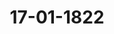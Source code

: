---  
schema: default  
title: 17-01-1822  
organization: Team Charlie  
notes: "<p>§.23</p><p>Die Großherzogliche Gesandtschaft hatte bei dieser Gelegenheit die damalige Lag

zwischen dem Großherzogthume Hessen und den der 3. Division des 8. Armeecorps

theilten Bundesstaaten in Betrieb stehenden Formations- und Reluitions-Unterhandl

bezeichnet, und die Erwartung geaͤussert, daß die Vereinbarungen daruͤber baldigst zu E

kommen würden.

Dieß ist nicht eingetroffen. Ihre Durchlauchten die Fürsten von Hohenzoller

Liechtenstein, deren Bevollmächtigter bei der unterzeichneten Uebereinkunft noch einige

behalte gemacht, haben auf die diesseitige Finalerklärung bis heute nicht geantwortet.

Von Seiten der freien Stadt Frankfurt wurde den zum Abschlusse vorbereiteten

tationen erst spät ein neuer Vorschlag substituirt, welcher, wegen seines Bezugs auf

setzlichen Bestimmungen des Großherzogthums, einer mehrseitigen Prufung bedurfte

schließlich hat abgelehnt werden muͤssen.

Endlich ist Landgräflich-Hessen-Homburgischer Seits, nachdem zwischen den bei

tigen Bevollmächtigten die Uebereinkunft im vorigen September unterzeichnet, und di

wechselung der Ratificationen anberaumt war, statt dieser erklärt worden, daß die d

tige Landesregierung vorerst gesonnen sey, bei der Bundesversammlung wegen S

stellung der kostspieligeren Waffengattungen einzuschreiten, falls die Entscheidung ab

günstig ausfiele, den gepflogenen Verhandlungen nachkommen werde.

Man läßt es dahin gestellt seyn, ob nicht der eigentliche Grund aller Verzöger

ausserhalb der Verhandlungen liegt. Immerhin können sie der Diesseite auf keine

zur Last kommen, da man sowohl überhaupt, als insbesondere hinsichtlich der pecu

Stipulationen gethan und nachgegeben hat, was möglich war, um die Schwierigkeit

heben oder zu erleichtern, und so zum bundesgesetzlichen Ziele zu gelangen.

Nachdem nun dieß Bestreben bis jetzt, wo sechs Monate seit dem Beschlusse in d

vorjährigen Sitzung dem Ablaufe nahe sind, ohne den wunschenswerthen Erfolg geblieb

während der Aufschub für das Großherzogthum selbst, zum, je längern, desto beschwerl

Hindernisse bei seiner Contingents= und Divisions-Bildung wird; so ist die Gesandtschaf

der höchsten Weisung versehen worden, gegenwärtige Anzeige mit dem Antrage zu verbi

daß ein endlicher kurzer Termin zur Einbringung der Formations- und Relui

Verträge zwischen dem Großherzogthume Hessen und den zur 3. Division des

meecorps gehörigen Bundesstaaten festgesetzt werden wolle, damit sodann, in G

heit des Beschlusses vom 26. Juli v. J., von dieser hohen Versammlung das

Geeignete verfügt werde.

Der Herr Gesandte der 16. Stimme, Freiherr von Leonhardi, äu

daß er sich hierauf seine Erklärung vorbehalten müsse; der Stillstand, welcher in

Protok. d. d. Bundesvers. XIII. Bd.

gen Grund zu einer Beschwerde habe, eine neue, auf den veränderten Stand der Ver

hältnisse angepaßte, artikulirte Darstellung zu erwarten haben werde, um diesen Gegen

stand einer weitern Erwägung zu unterziehen, und darüber, wenn die weiters nöthigen

Instructionen eingetroffen seyn werden, den allenfalls nöthigen Beschluß zu fassen.

Sollte, was kaum anzunehmen ist, von der Königlich-Preussischen Regierung die

Rückerstattung und Entschädigung verweigert und der Grund der Verpflichtung dazu in

Abrede gestellt werden; so würde dadurch der Stand des wesentlich hier in Frage kommen

den Verhältnisses keineswegs verändert; es würde dadurch weder eine neue Beschwerde,

noch eine neue Erwägung derselben, noch eine neue Instructions-Einholung, noch ein

anderer Beschluß nöthig werden, als der heute schon hätte gefaßt werden können. Dann,

wie jetzt, würde die Competenz des Bundestages, die Entscheidung der Sache auf einem

der beiden verfassungsmäsigen Wege herbeizuführen, als eine bereits ausgesprochene zu be

trachten seyn, und dann, wie jetzt, würde von dem Bundestage der Weg zu bezeichnen seyn,

auf welchem Se. Herzogliche Durchlaucht die Entscheidung zu suchen haben, wenn die

Verpflichtung dazu Königlich-Preussischer Seits in Zweifel gezogen werden sollte.

Der Gegenstand der von Sr. Herzoglichen Durchlaucht gegen die Königlich-Preussische

Staatsverwaltung erhobenen Beschwerde, war nicht bloß die Frage: ob Preussen zur Er

hebung der Verbrauchsteuer auf der Elbe, und ob es überhaupt durch Sperrung der Elbe

den Anhaltischen Unterthanen Schaden zuzufügen berechtigt war? Nicht wegen eines ein

zelnen Falles, etwa nur wegen Anhaltung des Friedheimischen Schiffes, sondern auch und

zwar principaliter im Allgemeinen über die diesseits für widerrechtlich gehaltene Erhebung

der Königlich=Preussischen Transito- und Verbrauchsteuer auf der Elbe, beschwerte sich An

halt, und es trug, auf dem Grunde der Wiener Congreßacte (Art. 111 und 115), wie

auch auf dem Grunde der Wiener Schlußacte, nicht nur darauf an:

1) daß die widerrechtliche Erhebung der Königlich-Preussischen Transito- und Ver

brauchsteuer auf der Stelle aufzuhören habe, und daß

2) das dem Kaufmann Friedheim zu Köthen gehörende Schiff frei gegeben werde,

sondern es behielt sich auch ausdrücklich die sowohl dem Eigenthümer des Schiffes, als der

Herzoglichen Regierung und ihren Unterthanen überhaupt gebührende Entschädi

gung vor.

Wie soll aber, so lange Preussen die Rechtsverbindlichkeit läugnet, welche die Anle

gung jener Steuer und Sperre der Elbe zur widerrechtlichen machte, diese Entschädigung,

falls dieselbe nicht im Wege freier Vereinigung geleistet wird, mit Hoffnung eines recht

lichen Erfolges von Anhalt eingeklagt werden können, wenn nicht zuvor darüber entschie

den worden ist: ob die Hauptsache, wenn sie nicht durch ein, von der erhobenen Beschwerde ganz unabhängiges Ereigniß beseitigt worden wäre, rechtlich begründet war

nicht? und wie soll dieses ausgemittelt werden, wenn nicht vorher der Weg bezeid

wird, auf welchem jene Entscheidung herbeigeführt werden soll?

Die Gesandtschaft darf sich der zuversichtlichen Hoffnung überlassen, daß, wenn i

die hier erörterte Ansicht irgendwo noch ein Zweifel obwalten könnte, dieser (im Falle,

Se. Herzogliche Durchlaucht, gegen alle Wahrscheinlichkeit, sich nicht in der Lage befin

würden, Ihre Beschwerde ganz und vollständig zurückzunehmen) in jenem neu anz

raumenden Termine, zugleich mit der Hauptfrage werde gelöst werden.

Preussen. Da in der eben gemachten Erklärung von einer mit dem Königli

Preussischen Ministerium der auswärtigen Angelegenheiten eingeleiteten Unterhandlung

Rede ist, so sieht sich der Königlich-Preussische Bundestagsgesandte veranlaßt, die von

nem Hofe ihm über jene Angelegenheit mitgetheilten Noten in der Absicht der Bundes

sammlung vorzulegen, damit dieselbe daraus den Stand der Sache vollkommen erse

könne. Es findet hiernach keine Unterhandlung statt, welche mit dem Fortgange oder

Zurücknahme der Beschwerde bei der Bundesversammlung in irgend einen bedingenden?

sammenhang gebracht werden kann, oder weßhalb ein Interesse vorhanden ist, den Tern

einer verabredeten Abstimmung, wenn, nach der diesseits am 13. Dec. vorigen Jahres

gegebenen Erklärung, überhaupt nochseine Erörterung zulässig seyn könnte, zu prorogir

Da des Herzogs von Anhalt-Köthen Durchlaucht ein besonderes Vertrauen darc

setzen, daß der Wunsch um Verguͤtung der bisher erhobenen Verbrauchsteuer Seiner Majes

dem Könige vorgetragen werde, so ist nur zu bedauern, daß, nach oft auseinandergesetz

Sachverbindung, die allerhöchste Entschliessung so lange erschwert oder verzögert wir

als eine Beschwerdeführung von Seiner Herzoglichen Durchlaucht fortgesetzt wird.

Der Königlich=Preussische Herr Gesandte fügte noch hinzu, daß, in so fern sein all

höchster Hof noch eine Beantwortung der so eben vernommenen Herzoglich-AnhaltF

thenschen Erklärung für nöthig halten sollte, er sich dieselbe ausdrücklich vorbehalten hab

wolle.

Die in Abschrift vorgelegten Roten wurden diesem Protokolle unter den Zahlen 1 bie

angefügt.

Oesterreich. Mein allerhöchster Hof hat bekanntlich, auf den Grund der gehegt

zuversichtlichen und seitdem vollkommen erfüllten Hoffnung, daß die am 23. Juni v.

unterzeichnete Elbschifffahrts=Convention die gewünschte Ratification erhalten und demnäd

die lang ersehnte Ausgleichung der Betheiligten ohne bundesgesetzlichen Einfluß herbeifü

ren würde, darauf angetragen, daß diese hohe Versammlung sich vorläufig jeder Abstil

mung darüber enthalten möge. Seine Kaiserliche Majestät haben um so weniger geglauldaß hierbei von der Ansetzung eines Termins die Rede seyn sollte, je offenbarer die möglichst

baldige Beseitigung der obwaltenden Differenzen in dem eigensten Interesse der beiden Theile

liegt. Wenn nun aus den, so eben vernommenen, beiderseitigen Erklaͤrungen ungezweifelt her

vorgeht, daß durch die ersterwähnte Ratification der Grund der Beschwerde als gehoben

anerkannt und daher die Hauptsache als abgethan zu betrachten sey, auch über die

noch unerledigten weiteren Anträge Anhalt-Köthens bereits Unterhandlungen eingeleitet seyen;

so kann für jetzt wohl nur ihrem Erfolge entgegen gesehen, nach diesseitigem Dafürhalten

aber noch vielweniger, als bisher, die Ansetzung eines Termins für angemessen befunden,

sondern lediglich erwartet werden, welche neue Darstellung Anhaltischer Seits angebracht

werden duͤrfte, um hieruͤber, wenn die Instructionen eingegangen seyn werden, das Noͤthige

zu beschliessen.

Baiern. Die Gesandtschaft hält dafür, daß es bei der dermaligen Lage der Sache

keiner Termins-Verlängerung bedürfe, sondern daß vielmehr der Ausgang der Vergleichs

Unterhandlungen abzuwarten sey.

Königreich Sachsen. In dem Termine, auf dessen fernere Vertagung die Her

zoglich=Anhalt=Köthensche Regierung anträgt, sollte (nach dem Protokolle über die 27. vor

jährige Sitzung §. 196) darüber abgestimmt werden:

ob die Entscheidung ihrer Beschwerde, daß die Königlich-Preussische Regierung, den

Wiener Congreßbestimmungen über die Flußschifffahrt entgegen, die Schifffahrt auf

der Elbe zum Nachtheile der Anhaltischen Lande erschwere und belaste, in der Haupt

sache auf dem richterlichen oder dem Vollziehungswege herbeizuführen sey?

Ueber obige Frage läßt sich aber jetzt nicht mehr abstimmen; denn durch die immittelst

zur Ratification gelangte Elbschifffahrts-Convention ist der Grund der Beschwerde in der

Hauptsache gehoben, und von dem Vollziehungswege kann wohl nicht die Rede seyn, wo es

sich nur um die Vergütung früherer, zur Zeit noch illiquider Schäden handelt.

In dieser Hinsicht stimmt die Königlich-Sächsische Bundestagsgesandtschaft: daß jener

Abstimmungs=Termin mit der Ratification der Elbschifffahrts-Convention erloschen sey,

mithin eine Vertagung desselben nicht statt finden könne.

Hannover und

Würtemberg: behalten sich ihre Abstimmung vor.

Baden. Wenn gleich der Gesandte nicht in dem Falle war, von den so eben ab

gegebenen Erklärungen des Königlich-Preussischen Hofes und des Herzogs von Anhalt-Kö

then Durchlaucht nähere Kenntniß zu nehmen, so hält er sich dennoch schon jetzt, im Sinne

der ihm bekannten Ansichten seines höchsten Hofes, zu nachstehender Aeusserung befugt.

Durch den in der 27. vorjährigen Sitzung über die in Frage stehende Beschwerdesachegefaßten Beschluß wurde entschieden, daß die Bundesversammlung zu ihrer Erledigung

bundesverfassungsmäsigen Wegen competent sey, und diesem Beschlusse späterhin in

32. und 33. Sitzung durch zwei nachfolgende Beschlüsse inhärirt, hierdurch aber der unz

deutigste Beweis an den Tag gelegt, daß die hohe Bundesversammlung keinen Ans

nehme, der Beschwerde der Herzoglich-Anhaltischen Häuser alle jene Folge zu-geben, w

durch die Bundesgesetzgebung gerechtfertigt zu werden vermag. Nach diesen Vorgängen

der Gesandte nicht umhin, das Recht Anhalts, Abhülfe seiner Beschwerde auf bunde

fassungsmäsigen Wegen zu erlangen, als hinreichend und ein für allemal gesichert zu

trachten. Nach einmal festgesetzter und aufrechterhaltener Competenz der hohen Bur

versammlung aber, war alles uͤbrige lediglich Sache des Verfahrens, das sich nach der i

maligen Lage der Sache modificiren mußte. Wenn demnach früherhin ein Termin g

und späterhin prorogirt wurde, um nach eingeholten Instructionen darüber abzustimr

auf welchem der verfassungsmäsigen Wege die Entscheidung der Hauptsache herbeizu

ren sey; so konnte die hohe Bundesversammlung sich zu diesem Beschlusse nur dadurch

wogen finden, daß zu jener Zeit beinahe jede Hoffnung zur gütlichen Beilegung des

schwebenden Streites verschwunden, hievon aber die erforderliche Anzeige gemacht und1

mindestens Anfangs, durch keine klaren Beweise des Gegentheils widerlegt war. Seit

hat sich die Hoffnung zur gütlichen Beilegung des Streites nicht nur nicht vermindert,

mehr ist sie -- man darf es sagen -- zur allgemeinen Beruhigung der hohen Bunde

sammlung, in der Hauptsache auf eine Weise in Erfüllung gegangen, welche dem R

nichts zu wünschen übrig läßt.

Durch die erfolgte Auswechselung der Ratificationen der Dresdner Uebereinkunft is

Rechtszustand auf der Elbe pro praesenti hergestellt und somit in dieser Hauptbeziel

die Beschwerde der Herzoglich-Anhaltischen Häuser gehoben.

Wenn nunmehr von Seiner Herzoglichen Durchlaucht von Anhalt pro praeterito

Entschädigung für den entbehrten Rechtszustand von dem Königreiche Preussen verl

und das Ansinnen an diese hohe Versammlung gestellt wird, zu dem Behufe das fr

zur Erledigung der Hauptsache eingeleitete Verfahren fortzusetzen, so vermag der Gesa

dieses Ansinnen nicht für hinreichend begründet zu erachten. Zwar verkennt er keinesn

daß über die Schadloshaltung Anhalts, wenn wirklich über dieselbe entschieden werden

zu seiner Zeit nicht wird erkannt werden können, ohne den, der Hauptsache selbst

Grunde liegenden, rechtlichen Titel vorerst erörtert und richtig gestellt zu haben; hie

glaubt der Gesandte aber keineswegs folgern zu dürfen, daß das früher zur Erledi

der Hauptsache eingeleitete Verfahren der Bundesversammlung auch auf die accesso

Beschwerde Anhalts auf Schadloshaltung anzuwenden sey. Dieses dürfte höchstens als

Protok. d. d. Bundesvers. XIII. Bd.zu rechtfertigen gewesen seyn, wenn von Seiten der Herzoglich-Anhaltischen Häuser mit

der Anbringung ihrer Beschwerde auf Schadloshaltung die Anzeige verbunden worden wäre,

daß keine Hoffnung zu deren gütlichen Beilegung vorhanden sey, ungeachtet auch in diesem

Falle es als zweifelhaft hätte betrachtet werden können, ob es nicht den Verhältnissen an

gemessener sey, für eine wesentlich veränderte Sache ein durchaus neues Verfahren einzu

leiten. Weit entfernt, daß eine solche Anzeige erfolgt wäre, wurde von beiden allerhöchsten

und höchsten Interessenten der hohen Bundesversammlung die Eröffnung gemacht, daß Se.

Majestät der König von Preussen Allerhöchstsich Vortrag habe erstatten lassen, um zu er

messen, in wie fern dem Verlangen Sr. Durchlaucht des Herzogs von Anhalt-Köthen Folge-

gegeben werden könne, und dankbar muß man auch hierin das Bestreben der Königlich

Preussischen Regierung erkennen, die Hand zur gütlichen Vereinigung auf jede nur thunliche

Weise zu bieten. Nicht von Bedeutung scheint es hierbei, daß von Seiten des Königreichs

Preussen das rechtliche Fundament der Forderung Anhalts überall geläugnet wird.

Nur bei der definitiven Erledigung der Beschwerde durch die competente Behörde

wovon aber überall noch keine Rede seyn kann, würde es auf das rechtliche Fundament

derselben ankommen, nicht aber bei Vergleichsverhandlungen, welche den rechtlichen von

beiden Parteien contradictorisch behaupteten Titel in seinem Werth oder Unwerth bestehen

lassen. Ohne deßhalb hierauf weiter einzugehen als erforderlich ist, scheint es genuͤgend, zu

wissen, daß nach beigelegter Hauptsache, und nachdem hierdurch die Hoffnung zur gänz

lichen Beilegung aller noch obschwebenden Differenzen ihre volleste Begruͤndung erhalten

hat, über die hiermit connexe Entschädigungs-Forderung Anhalts, Verhandlungen zwischen

den allerhöchsten und höchsten Interessenten angeknüpft sind, um vor der Hand jede Ein

schreitung der hohen Bundesversammlung, mithin auch die Prorogirung des früheren Ter

mins zur eventuellen Abstimmung, überflüssig zu machen.

Demnach stimmt der Gesandte dafür, daß, unter wiederholter Anerkennung der Com

petenz der hohen Bundesversammlung im Allgemeinen, die neuerdings von Seiner Durchlaucht

dem Herzoge von Anhalt angebrachte Beschwerde so lange auf sich zu beruhen habe, bis der

Anspruch auf die verfassungsmäsige Thätigkeit dieser hohen Bundesversammlung besser, als

geschehen, begruͤndet zu werden vermag.

Kurhessen,

Großherzogthum Hessen,

Dänemark, wegen Holstein und Lauenburg: behalten sich ihre Abstim

vor.

mung

Niederlande, wegen des Großherzogthums Luxemburg: wie Baden.

Großherzoglich= und Herzoglich=Sächsische Häuser,Braunschweig und Nassau: behalten sich ebenfalls ihre Abstimmung vor.

Mecklenburg=Schwerin und Strelitz. Die zuvor vernommene Herzog

Anhalt=Köthensche Erklärung trifft mit der, in der vorjährigen 33. Sitzung zu Protokoll

benen, Königlich-Preussischen Erklärung, der Verschiedenheit ungeachtet, im wesentlichsten P

zusammen. Aus beiderseitigen Aeusserungen nämlich geht hervor, daß der eigentliche

genstand der zwischen beiden hohen Bundesregierungen vorbestandenen Differenz, in so n

solcher durch die Herzoglich-Anhalt-Köthenschen Anträge zur wirklichen Berathung

die Bundesversammlung gebracht worden, vermittelst der allseitigen Ratification der Elbs

fahrts=Convention für jetzt und immer aus dem Wege geräumt sey. — Bei dem aus

gesagtem sich ergebenden Sachverhältniß, und da die von Herzoglich-Anhalt-Köthenscher Emp

als Fundament des jetzigen Antrags angegebene Ersatz- oder Entschädigungs-Forden

weder gleichzeitig noch für sich besonders ein Gegenstand wirklicher Berathung

Bundesversammlung gewesen, ausserdem aber nur bedingt ausgesprochen ist, — so sa

mir gegenwärtig für die Bundesversammlung alle Veranlassung zu einer neuen Proroga

des zuvor beliebten Abstimmungs-Termins, oder zur Bestimmung eines neuen auf glei

Zweck gerichteten Termins, wegzufallen.

Die Gesandtschaften der 15. 16. und 17. Stimmen: behalten sich eben

ihre Abstimmungen vor; worauf

Prásidium äusserte: es wolle die noch fehlenden Abstimmungen abwarten,

hierauf den Beschluß zu ziehen.

</p><p>§.24</p><p>Vertheilung einer Schuld des deutschen Großpriorats des Johanni

ordens an das Haus Lindenkampf und Olfers zu Münster.

(1. Sitz. §. 4 d. J.)

Großherzogthum Hessen. Zufolge der Geneigtheit des Großherzoglichen

fes, in Beziehung auf das bei dieser hohen Versammlung bisher Vorgekommene, wegen

theilung einer Johanniter=Ordensschuld an das Haus Lindenkampf und Olfers zu Mün

zu einer gutlichen, diesen Gegenstand nach rechtlichen Grundsaͤtzen erledigenden Uebereink

mitzuwirken, ist diesseitige Gesandtschaft ermächtigt worden, an dem vorgeschlagenen Zu

mentritte der betreffenden Bundestagsgesandtschaft

Heil zu nehmen.

Man behält sich zugleich vor, diejenigen Bemerkungen, welche bei der fraglichen?

einandersetzung noch zu erwägen seyn werden und das vorläufige Resultat der Rechnut

ändern könnten, seiner Zeit einzubringen.

Diese Erklärung wurde der Reclamations=Commission zuzustellen beschlossen.</p><p>§.25</p><p>Forderung des Johann Wilhelm Remy zu Frankfurt, wegen Lieferungen

zu der ehemals Kurtrierischen Festung Ehrenbreitstein.

(1. Sitz. §. 19 d. J.)

Der Königlich=Baierische Herr Bundestagsgesandte, Freiherr von

Aretin, trägt vor: Nachdem er über die Eingabe des Handelsmanns I. W. Remy vom

18. Juli v. J. (Num. 86) noch vor dem Eintritte der Ferien am 26. desselben Monats re

ferirt habe, sey Reclamant während dem Laufe der Ferien noch mit zwei weiteren Vor

stellungen am 28. August (Num. 94) und am 3. December (Rum. 110) eingekommen.

Auf die in der 32. Sitzung §. 245 am 7. December abgegebene Erklärung des Her

zoglich=Nassauischen Herrn Bundestagsgesandten, wäre in der ersten dießjährigen Sitzung

am 10. Jänner weiterer Vortrag erstattet, und Beschluß gefaßt worden.

Der ungeduldige Quárulant, vielmehr sein ungestümmer Anwalt, habe jedoch noch

während der Feiertage unter Num. 4 d. J. eine neue Vorstellung übergeben, zu der er

die Veranlassung aus einer, bei einer ganz andern Gelegenheit von dem Königlich-Würtem

bergischen Herrn Bundestagsgesandten gemachten, hieher gar nicht anwendbaren Aeusserung,

über die Anberaumung von Terminen zu Beendigung der Streitsachen zwischen Bundes

staaten, ergreifen zu können geglaubt hätte.

Durch eine rabulistische Ausführung wolle er darthun, daß für seine Forderung be

reits ein Termin, und zwar zur wirklichen Zahlung bestehe, was durchaus falsch sey.

Unter ahndungswürdigen Beleidigungen für die Herzoglich-Nassauische Regierung,

gründe derselbe darauf die Bitte:

die hohe Bundesversammlung wolle sofort die verfassungsmäsige Hülfe schleunig

eintreten lassen, allenfalls nach Art. 31 die Real-Execution wider die beklagte Re

gierung verfugen.

Unter Beziehung auf die früher erstatteten Vorträge, glaubt der Herr Referent, daß

der Reclamant mit seinem ungeeigneten Gesuche ab- und an den Beschluß vom 10. d. M.

anzuweisen sey.

Unter allgemeinem Einverständni

it dem Herrn Referenten, wurde hierauf

beschlossen:

daß Johann Wilhelm Remy mit seinem ungeeigneten Gesuche, d. d. Frankfurt den

2. Jänner 1822, ab- und an den Beschluß vom 10. d. M. angewiesen werde.</p><p>§.26</p><p>Den Anspruch der Holzhändler Stöhlke und Bruns zu Lauenburg,

Ersatz für Bretter und Bohlen, welche angeblich im Jahre 18

auf der Elbe zu einer Schiffbrücke verwendet worden, so wie

Entschädigung für ein angeblich zu gleichem Zwecke benutz

Schiff, betr.

Der Herr Bundestagsgesandte der freien Städte, Danz: erstattet 2

trag über die (Zahl 98 v. J.) eingekommene Vorstellung der Holzhändler Stöhlke

Bruns zu Lauenburg, den Anspruch auf Ersatz für Bretter und Bohlen, welche angel

im J. 1813 auf der Elbe zu einen Schiffbrücke verwendet worden, so wie auf Entsch

agung für ein angeblich zu gleichem Zwecke benutztes Schiff betreffend, worin gebeten wi

diese hohe Versammlung wolle die Holzhändler Stöhlke und Bruns in Lauenb

bescheiden lassen, von welcher Regierung, ob von der Königlich-Hannöverisch

oder Großherzoglich=Mecklenburg=Schwerinischen, sie ihr, auf Requisition der

stern und zum besten der Letztern, verwendetes Eigenthum bezahlt erhalten würt

Der Herr Referent theilt hierauf den Inhalt der erwähnten Vorstellung sammt

lagen mit, geht in eine vollständige rechtliche Beurtheilung derselben ein und macht

Antrag:

daß vorerst der Großherzoglich-Mecklenburg-Schwerinische Herr Bundestagsgesar

von Pentz zu ersuchen sey, darüber Erläuterung zu geben, was es mit der S

für eine Bewandniß habe? worauf sodann das Weitere zu beschliessen seyn wert

Sämmtliche Gesandtschaften waren mit dem Herrn Referenten einverstand

und der Großherzoglich-Mecklenburg-Schwerinische Herr Bundestagsgesandte überna

es, die verlangte Erläuterung bei seinem höchsten Hofe nachzusuchen.

Beschluß:

Daß der Großherzoglich=Mecklenburg=Schwerinische Herr Bundestagsgesandte

sucht werde, nähere Erläuterung über die Forderungssache der Holzhändler Stöhlke i

Bruns zu Lauenburg beizubringen.</p><p>§.27</p><p>Beschwerdeführung des Hofkammerraths Piaggino zu Offenbach, weg

ihm angeblich im Großherzogthume Baden verweigerter Justiz.

Ebenderselbe: trägt die von dem Hofkammerrath Piaggino in Offenbach (3

111 v. J.) eingereichte Beschwerde, wegen ihm angeblich im Großherzogthume Baden

weigerter Justiz, und des, darin am Schlusse angeführten, folgenden Gesuches vor:diese hohe Versammlung wolle nach dem Art. 29 der Schlußacte die verfassungsmä

sige Huͤlfe eintreten lassen, damit nach den Gesetzen Justiz administrirt werde, sohin ihm

entweder das arretirte Object mit Capital und Zinsen, so weit solches zu seiner Bezah

lung hinreiche, ohne weiters ausbezahlt werde, oder daß die saͤmmtlichen Acten an eine

auswärtige Juristenfacultät nach §. 218 der Badischen Gerichtsordnung, um einen

Spruch einzuholen, versendet werden.

Der Herr Referent, welcher diese Vorstellung nach ihrem ganzen Inhalte vortrug und

hiernächst einer ausführlichen rechtlichen Beurtheilung unterzog, ausserte seinen gutachtlichen

Antrag dahin:

1) daß der Reclamant mit seiner ganz ungegründeten Beschwerdefuͤhrung von hier

abzuweisen;

2) daß der Großherzoglich-Hessische Herr Bundestagsgesandte zu ersuchen sey, die

Großherzoglich=Hessische Regierung zu veranlassen, den Reclamanten wegen der in seiner

Vorstellung enthaltenen Anzüglichkeiten zur Verantwortung ziehen, denselben nach dem Be

funde bestrafen zu lassen, und davon, wie eines und das andere geschehen sey, diese hohe

Versammlung seiner Zeit zu unterrichten.

Hierauf wurde, unter allgemeiner Zustimmung zu dem Antrage des referirenden Herrn

Bundestagsgesandten

beschlossen:

1) daß Reclamant mit seiner ganz ungegründeten Beschwerde gegen die Großherzog

lich=Badische Regierung abgewiesen und

2) der Großherzoglich-Hessische Herr Bundestagsgesandte ersucht werde, die Groß

berzoglich=Hessische Regierung zu veranlassen, den Reclamanten wegen der in seiner Vor

stellung enthaltenen Anzüglichkeiten zur Verantwortung zu ziehen, denselben nach dem Be

funde bestrafen zu lassen, und davon, wie eines und das andere geschehen sey, diese hohe

Versammlung seiner Zeit in Kenntniß zu setzen; übrigens

3) wären von dem Hofkammerrath Piaggino künftig keine Exhibita bei der hohen

Bundesversammlung mehr anzunehmen.</p><p>§.28</p><p>Vorstellung des Königlich=Dänischen Hofagenten und Kaiserlich-Rus

sischen Vice=Consuls, Alexander Christian Becker in Altona, die

Errichtung eines Oberappellationsgerichts für das Herzogthum

Holstein, als dritten Instanz, und angeblich verweigerte Justiz betr.

Ebenderselbe: erstattet Vortrag über die (Zahl 114 des Einreichungs-Protokolls

v. J. 1821 angeführte) Vorstellung, wodurch der Königlich-Dänische Hofagent und Kaiserlich=Russische Vice=Consul, Alexander Christian Becker in Altona, diese hohe Versa

lung bittet:

1) bei des Königs von Dänemark Majestät, als Herzog von Holstein, die kräft

Verwendung eintreten zu lassen, daß eine dritte Instanz für dieses Herzogthum bal

errichtet werden möge;

2) den Königlich-Dänischen Herrn Bundestagsgesandten zu veranlassen, die so

nigste Einleitung zu treffen, daß, mit Suspendirung aller executiven Maasregeln g

Becker, derselbe zur Leistung einer Caution für das Streftobject zugelassen, bis die 3.

stanz errichtet sey, oder aber demselben die Actenversendung an eine deutsche Rechtsfaci

gestattet, oder eine provisorische Commission zur Aburtheilung der Sache in der 3. Ins

niedergesetzt werde.

Der Herr Referent erörterte in der rechtlichen Beurtheilung der von ihm vollstä

mitgetheilten Reclamation diejenigen Fragen, auf deren Beantwortung es hier ankom

und gründete auf diese Erörterung seinen Antrag, welchem sämmtliche Gesandtschaften

hellig beitraten; daher

Beschluß:

1) daß Alexander Christian Becker, Königlich-Dänischer Hofagent und Kaiser

Russischer Vice-Consul zu Altona, mit seiner nicht gegründeten Beschwerdeführung

verweigerte Justiz und der damit verbundenen Bitte um Inhibition abgewiesen, und

2) der Königlich-Dänische, Herzoglich-Holstein- und Lauenburgische Herr Bun

tagsgesandte, Graf von Eyben, wiederholt ersucht werde, die hohe Bundesversamml

baldthunlichst in Kenntniß zu setzen, wie es sich mit der Anordnung eines obersten

richts für das Herzogthum Holstein verhalte; endlich

3) daß dem Exhibenten der Vorstellung wegen einiger, in derselben vorkommender,

gebührlichen Ausdrücke, das Mißfallen dieser hohen Versammlung zu erkennen zu geben</p><p>§.29</p><p>Einreichungs-Protokoll.

Die Eingaben, Zahl 5 bis 7, wurden an die Reclamations-Commission abgegeben

Folgen die Unterschriften.</p>"  
resources:  
- format: png  
  name: Page29[23(1)].png  
  url: ../../Protokolle_BV_13_1822/17-01-1822/Page29[23(1)].png  
- format: png  
  name: Page30[23(2)].png  
  url: ../../Protokolle_BV_13_1822/17-01-1822/Page30[23(2)].png  
- format: png  
  name: Page31[23(3)].png  
  url: ../../Protokolle_BV_13_1822/17-01-1822/Page31[23(3)].png  
- format: png  
  name: Page32[23(4)].png  
  url: ../../Protokolle_BV_13_1822/17-01-1822/Page32[23(4)].png  
- format: png  
  name: Page33[23(5)].png  
  url: ../../Protokolle_BV_13_1822/17-01-1822/Page33[23(5)].png  
- format: png  
  name: Page34[23(6)].png  
  url: ../../Protokolle_BV_13_1822/17-01-1822/Page34[23(6)].png  
- format: png  
  name: Page35[23-24].png  
  url: ../../Protokolle_BV_13_1822/17-01-1822/Page35[23-24].png  
- format: png  
  name: Page36[25].png  
  url: ../../Protokolle_BV_13_1822/17-01-1822/Page36[25].png  
- format: png  
  name: Page37[26-27].png  
  url: ../../Protokolle_BV_13_1822/17-01-1822/Page37[26-27].png  
- format: png  
  name: Page38[27-28].png  
  url: ../../Protokolle_BV_13_1822/17-01-1822/Page38[27-28].png  
- format: png  
  name: Page39[28-29].png  
  url: ../../Protokolle_BV_13_1822/17-01-1822/Page39[28-29].png  
category:   
  - Protokolle_BV_13_1822  
maintainer: Frank Chen  
maintainer_email: t08zc21@abdn.ac.uk  
---